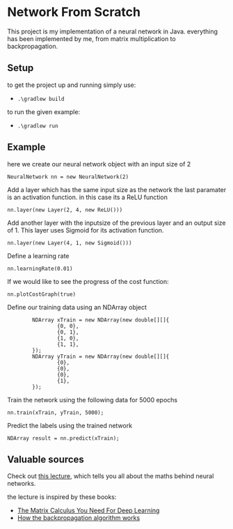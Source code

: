 # Network From Scratch

This project is my implementation of a neural network in Java. everything has been implemented by me,
from matrix multiplication to backpropagation.

## Setup

to get the project up and running simply use:
- ```.\gradlew build```

to run the given example:
- ```.\gradlew run```

## Example
 here we create our neural network object with an input size of 2
```
NeuralNetwork nn = new NeuralNetwork(2)
```

Add a layer which has the same input size as the network
the last paramater is an activation function. in this case its a ReLU function
```
nn.layer(new Layer(2, 4, new ReLU()))

```

Add another layer with the inputsize of the previous layer and an output size of 1.
This layer uses Sigmoid for its activation function.
```
nn.layer(new Layer(4, 1, new Sigmoid()))
```

Define a learning rate
```
nn.learningRate(0.01)
```

If we would like to see the progress of the cost function:
```
nn.plotCostGraph(true)
```

Define our training data using an NDArray object
```
        NDArray xTrain = new NDArray(new double[][]{
                {0, 0},
                {0, 1},
                {1, 0},
                {1, 1},
        });
        NDArray yTrain = new NDArray(new double[][]{
                {0},
                {0},
                {0},
                {1},
        }); 
```

Train the network using the following data for 5000 epochs
```
nn.train(xTrain, yTrain, 5000);
```

Predict the labels using the trained network
```
NDArray result = nn.predict(xTrain);
```





## Valuable sources

Check out [this lecture](https://www.youtube.com/watch?v=Ixl3nykKG9M&list=WL&index=2), which tells you all about the maths behind neural networks.

the lecture is inspired by these books:
- [The Matrix Calculus You Need For Deep Learning](https://arxiv.org/abs/1802.01528)
- [How the backpropagation algorithm works](http://neuralnetworksanddeeplearning.com/chap2.html)


